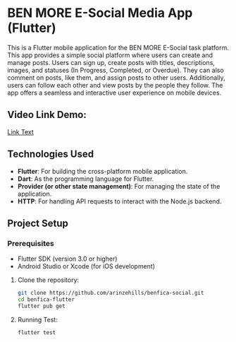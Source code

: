 # BEN MORE E-Social Media App (Flutter)

This is a Flutter mobile application for the BEN MORE E-Social task platform. This app provides a simple social platform where users can create and manage posts. Users can sign up, create posts with titles, descriptions, images, and statuses (In Progress, Completed, or Overdue). They can also comment on posts, like them, and assign posts to other users. Additionally, users can follow each other and view posts by the people they follow. The app offers a seamless and interactive user experience on mobile devices.

## Video Link Demo:

   [Link Text](https://www.loom.com/share/b3b0e53cfded43b7bb506d9aae4fe804)
## Technologies Used

- **Flutter**: For building the cross-platform mobile application.
- **Dart**: As the programming language for Flutter.
- **Provider (or other state management)**: For managing the state of the application.
- **HTTP**: For handling API requests to interact with the Node.js backend.

## Project Setup

### Prerequisites

- Flutter SDK (version 3.0 or higher)
- Android Studio or Xcode (for iOS development)

1. Clone the repository:

   ```bash
   git clone https://github.com/arinzehills/benfica-social.git
   cd benfica-flutter
   flutter pub get

2. Running Test:

   ```bash
   flutter test 
